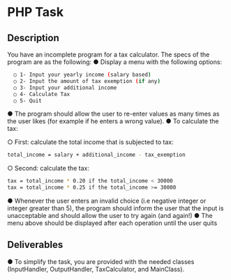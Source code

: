# PHP Task

## Description 

You have an incomplete program for a tax calculator. The specs of the program are as the following: 
● Display a menu with the following options: 
```sh
  ○ 1- Input your yearly income (salary based) 
  ○ 2- Input the amount of tax exemption (if any) 
  ○ 3- Input your additional income 
  ○ 4- Calculate Tax 
  ○ 5- Quit 
  ```
● The program should allow the user to re-enter values as many times as the user likes (for example if he enters a wrong value). 
● To calculate the tax: 
  
  ○ First: calculate the total income that is subjected to tax:
```sh
total_income = salary + additional_income - tax_exemption
```
  ○ Second: calculate the tax:
```sh
tax = total_income * 0.20 if the total_income < 30000
tax = total_income * 0.25 if the total_income >= 30000
```
● Whenever the user enters an invalid choice (i.e negative integer or integer greater than 5), the program should inform the user that the input is unacceptable and should allow the user to try again (and again!) 
● The menu above should be displayed after each operation until the user quits 

## Deliverables 

● To simplify the task, you are provided with the needed classes (InputHandler, OutputHandler, TaxCalculator, and MainClass).


